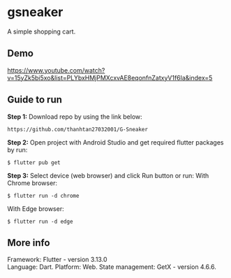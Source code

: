 # gsneaker

A simple shopping cart.

## Demo
https://www.youtube.com/watch?v=15yZk5bi5xo&list=PLYbxHMjPMXcxvAE8eqonfnZatxyV1f6la&index=5

## Guide to run
**Step 1:** Download repo by using the link below:
```
https://github.com/thanhtan27032001/G-Sneaker
```
**Step 2:** Open project with Android Studio and get required flutter packages by run:
```
$ flutter pub get
```
**Step 3:** Select device (web browser) and click Run button or run:
With Chrome browser:
```
$ flutter run -d chrome
```
With Edge browser:
```
$ flutter run -d edge
```
## More info
Framework: Flutter - version 3.13.0  
Language: Dart.
Platform: Web.
State management: GetX - version 4.6.6.

